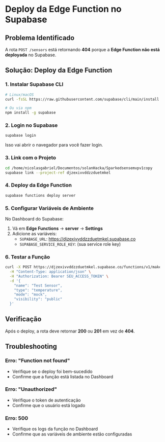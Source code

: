 # Deploy da Edge Function no Supabase

## Problema Identificado

A rota `POST /sensors` está retornando **404** porque a **Edge Function não está deployada** no Supabase.

## Solução: Deploy da Edge Function

### 1. Instalar Supabase CLI

```bash
# Linux/macOS
curl -fsSL https://raw.githubusercontent.com/supabase/cli/main/install.sh | sh

# Ou via npm
npm install -g supabase
```

### 2. Login no Supabase

```bash
supabase login
```

Isso vai abrir o navegador para você fazer login.

### 3. Link com o Projeto

```bash
cd /home/nicolasgabriel/Documentos/solanHacka/Sparkedsensemvpv1copy
supabase link --project-ref djzexivvddzzduetmkel
```

### 4. Deploy da Edge Function

```bash
supabase functions deploy server
```

### 5. Configurar Variáveis de Ambiente

No Dashboard do Supabase:
1. Vá em **Edge Functions** → **server** → **Settings**
2. Adicione as variáveis:
   - `SUPABASE_URL`: https://djzexivvddzzduetmkel.supabase.co
   - `SUPABASE_SERVICE_ROLE_KEY`: (sua service role key)

### 6. Testar a Função

```bash
curl -X POST https://djzexivvddzzduetmkel.supabase.co/functions/v1/make-server-4a89e1c9/sensors \
  -H "Content-Type: application/json" \
  -H "Authorization: Bearer SEU_ACCESS_TOKEN" \
  -d '{
    "name": "Test Sensor",
    "type": "temperature",
    "mode": "mock",
    "visibility": "public"
  }'
```

## Verificação

Após o deploy, a rota deve retornar **200** ou **201** em vez de **404**.

## Troubleshooting

### Erro: "Function not found"
- Verifique se o deploy foi bem-sucedido
- Confirme que a função está listada no Dashboard

### Erro: "Unauthorized"
- Verifique o token de autenticação
- Confirme que o usuário está logado

### Erro: 500
- Verifique os logs da função no Dashboard
- Confirme que as variáveis de ambiente estão configuradas
